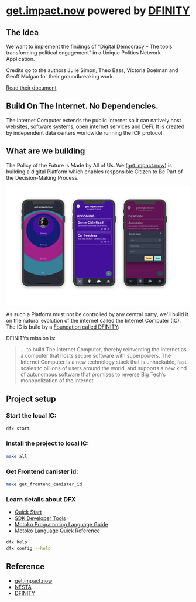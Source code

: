 # [get.impact.now][gin] powered by [DFINITY][dfinity]

## The Idea

We want to implement the findings of “Digital Democracy – The tools transforming
political engagement” in a Unique Politics Network Application.

Credits go to the authors Julie Simon, Theo Bass, Victoria Boelman and Geoff
Mulgan for their groundbreaking work.

[Read their document](https://media.nesta.org.uk/documents/digital_democracy.pdf)

## Build On The Internet. No Dependencies.

The Internet Computer extends the public Internet so it can natively host
websites, software systems, open internet services and DeFi. It is created by
independent data centers worldwide running the ICP protocol.

## What are we building

The Policy of the Future is Made by All of Us. We ([get.impact.now][gin]) is
building a digital Platform which enables responsible Citizen to Be Part of the
Decision-Making Process.

![get.impact.now platform](./docs/images/presentation.png)

As such a Platform must not be controlled by any central party, we'll build it
on the natural evolution of the internet called the Internet Computer (IC). The
IC is build by a [Foundation called DFINITY](https://dfinity.org/foundation):

DFINITYs mission is:

> ... to build The Internet Computer, thereby reinventing the Internet as a
> computer that hosts secure software with superpowers. The Internet Computer is
> a new technology stack that is unhackable, fast, scales to billions of users
> around the world, and supports a new kind of autonomous software that promises
> to reverse Big Tech’s monopolization of the internet.

## Project setup

### Start the local IC:

```bash
dfx start
```

### Install the project to local IC:

```bash
make all
```

### Get Frontend canister id:

```bash
make get_frontend_canister_id
```

### Learn details about DFX

- [Quick Start](https://sdk.dfinity.org/docs/quickstart/quickstart.html)
- [SDK Developer Tools](https://sdk.dfinity.org/docs/developers-guide/sdk-guide.html)
- [Motoko Programming Language Guide](https://sdk.dfinity.org/docs/language-guide/motoko.html)
- [Motoko Language Quick Reference](https://sdk.dfinity.org/docs/language-guide/language-manual.html)

```bash
dfx help
dfx config --help
```

## Reference

- [get.impact.now][gin]
- [NESTA][nesta]
- [DFINITY][dfinity]

[gin]: https://getimpactnow.org
[nesta]: https://media.nesta.org.uk/documents/digital_democracy.pdf
[dfinity]: https://dfinity.org/
